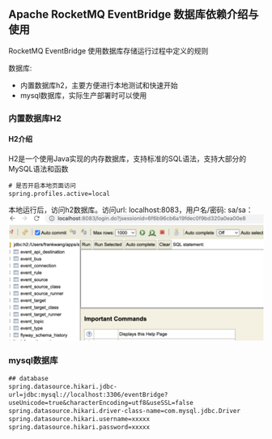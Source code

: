 ## Apache RocketMQ EventBridge 数据库依赖介绍与使用

RocketMQ EventBridge 使用数据库存储运行过程中定义的规则


数据库:
* 内置数据库h2，主要方便进行本地测试和快速开始
* mysql数据库，实际生产部署时可以使用

### 内置数据库H2
#### H2介绍
H2是一个使用Java实现的内存数据库，支持标准的SQL语法，支持大部分的MySQL语法和函数

```properties
# 是否开启本地页面访问
spring.profiles.active=local
```
本地运行后，访问h2数据库。访问url: localhost:8083，用户名/密码: sa/sa：
![img.png](images/h2.png)


### mysql数据库
```properties
## database
spring.datasource.hikari.jdbc-url=jdbc:mysql://localhost:3306/eventBridge?useUnicode=true&characterEncoding=utf8&useSSL=false
spring.datasource.hikari.driver-class-name=com.mysql.jdbc.Driver
spring.datasource.hikari.username=xxxxx
spring.datasource.hikari.password=xxxxx
```